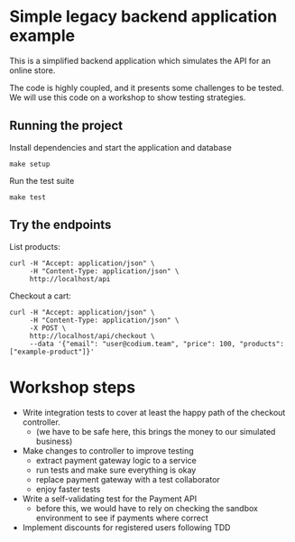 # Simple legacy backend application example

This is a simplified backend application which simulates the API for an online store.

The code is highly coupled, and it presents some challenges to be tested. We will use
this code on a workshop to show testing strategies.


## Running the project

Install dependencies and start the application and database

    make setup

Run the test suite

    make test


## Try the endpoints

List products:

```
curl -H "Accept: application/json" \
     -H "Content-Type: application/json" \
     http://localhost/api
```

Checkout a cart:
```
curl -H "Accept: application/json" \
     -H "Content-Type: application/json" \
     -X POST \
     http://localhost/api/checkout \
     --data '{"email": "user@codium.team", "price": 100, "products": ["example-product"]}'
```

# Workshop steps

 - Write integration tests to cover at least the happy path of the checkout controller.
   - (we have to be safe here, this brings the money to our simulated business)
 - Make changes to controller to improve testing
   - extract payment gateway logic to a service
   - run tests and make sure everything is okay
   - replace payment gateway with a test collaborator
   - enjoy faster tests
 - Write a self-validating test for the Payment API
   - before this, we would have to rely on checking the sandbox environment to see if payments where correct
 - Implement discounts for registered users following TDD
